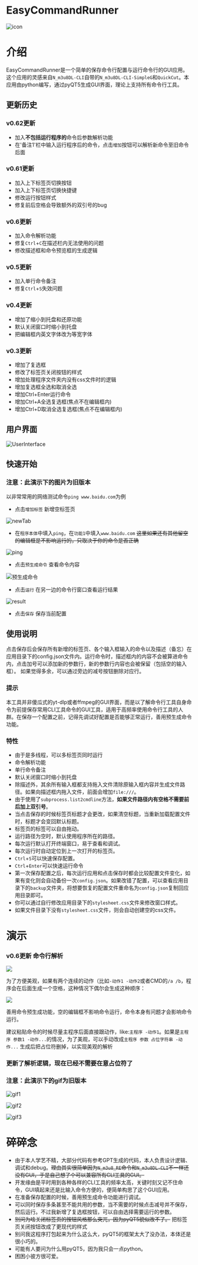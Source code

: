 # EasyCommandRunner
![icon](https://raw.githubusercontent.com/stota1320/EasyCommandRunner/main/pic/SleepyKanata.jpg)

# 介绍

EasyCommandRunner是一个简单的保存命令行配置与运行命令行的GUI应用。这个应用的灵感来自`N_m3u8DL-CLI`自带的`N_m3u8DL-CLI-SimpleG`和`QuickCut`。本应用由python编写，通过pyQT5生成GUI界面，理论上支持所有命令行工具。

## 更新历史

### **v0.62更新**
* 加入**不包括运行程序的**命令后参数解析功能
* 在'备注1'栏中输入运行程序后的命令，点击`增加`按钮可以解析新命令至旧命令后面

### **v0.61更新**
* 加入上下标签页切换按钮
* 加入上下标签页切换快捷键
* 修改运行按钮样式
* 修复前后空格会导致额外的双引号的bug

### **v0.6更新**
* 加入命令解析功能
* 修复`Ctrl`+`C`在描述栏内无法使用的问题
* 修改描述框和命令预览框的生成逻辑

### **v0.5更新**
* 加入单行命令备注
* 修复`Ctrl`+`S`失效问题

### **v0.4更新**
* 增加了缩小到托盘和还原功能
* 默认关闭窗口时缩小到托盘
* 把编辑框内英文字体改为等宽字体

### **v0.3更新**
* 增加了复选框
* 修改了标签页关闭按钮的样式
* 增加处理程序文件夹内没有css文件时的逻辑
* 增加复选框全选和取消全选
* 增加Ctrl+Enter运行命令
* 增加Ctrl+A全选复选框(焦点不在编辑框内)
* 增加Ctrl+D取消全选复选框(焦点不在编辑框内)

## 用户界面

![UserInterface](https://raw.githubusercontent.com/stota1320/EasyCommandRunner/main/pic/Snipaste_2024-01-27_16-17-05.png)

## 快速开始

### 注意：此演示下的图片为旧版本

以非常常用的网络测试命令`ping www.baidu.com`为例

* 点击`增加标签` 新增空标签页
 
![newTab](https://raw.githubusercontent.com/stota1320/EasyCommandRunner/main/pic/Snipaste_2024-01-27_16-20-01.png)

* 在`程序本体`中填入`ping`，在`功能1`中填入`www.baidu.com` ~~这里如果还有其他留空的编辑框是不影响运行的，只取决于你的命令是否正确~~

![ping](https://raw.githubusercontent.com/stota1320/EasyCommandRunner/main/pic/Snipaste_2024-01-27_16-29-27.png)

* 点击`预生成命令` 查看命令内容
  
![预生成命令](https://raw.githubusercontent.com/stota1320/EasyCommandRunner/main/pic/Snipaste_2024-01-27_16-36-05.png)


* 点击`运行` 在另一边的命令行窗口查看运行结果

![result](https://raw.githubusercontent.com/stota1320/EasyCommandRunner/main/pic/Snipaste_2024-01-27_18-40-15.png)

* 点击`保存` 保存当前配置


## 使用说明
点击保存后会保存所有新增的标签页、各个输入框输入的命令以及描述（备忘）在应用目录下的config.json文件内。运行命令时，描述框内的内容不会被算进命令内，点击加号可以添加新的参数行，新的参数行内容也会被保留（包括空的输入框）。
如果觉得多余，可以通过旁边的减号按钮删除对应行。

### 提示
本工具并非傻瓜式的yt-dlp或者ffmpeg的GUI界面，而是以了解命令行工具自身命令为前提保存常用CLI工具命令的GUI工具，适用于高频率使用命令行工具的人群。在保存一个配置之前，记得先调试好配置是否能够正常运行，善用预生成命令功能。

### 特性
* 由于是多线程，可以多标签页同时运行
* 命令解析功能
* 单行命令备注
* 默认关闭窗口时缩小到托盘
* 除描述外，其余所有输入框都支持拖入文件清除原输入框内容并生成文件路径。如果向描述框内拖入文件，前面会增加`file:///`。
* 由于使用了`subprocess.list2cmdline`方法，**如果文件路径内有空格不需要前后加上双引号**。
* 当点击保存的时候标签页标题才会更改，如果清空标题，当重新加载配置文件时，标题才会变回默认标题。
* 标签页的标签可以自由拖动。
* 运行路径为空时，默认使用程序所在的路径。
* 每次运行默认打开终端窗口，易于查看和调试。
* 每次运行时自动定位到上一次打开的标签页。
* `Ctrl`+`S`可以快速保存配置。
* `Ctrl`+`Enter`可以快速运行命令
* 第一次保存配置之后，每次运行应用和点击保存时都会比较配置文件变化，如果有变化则会自动备份一次`config.json`。如果改错了配置，可以查看应用目录下的`backup`文件夹，将想要恢复的配置文件重命名为`config.json`复制回应用目录即可。
* 你可以通过自行修改应用目录下的`stylesheet.css`文件来修改窗口样式。
* 如果文件目录下没有`stylesheet.css`文件，则会自动创建空的css文件。
# 演示

### v0.6更新 命令行解析

![](https://raw.githubusercontent.com/AlanWanco/EasyCommandRunner/main/pic/2024-01-28_22-33-56.gif)

为了方便美观，如果有两个连续的动作（比如`-动作1 -动作2`或者CMD的`/a /b`，程序会在后面生成一个空格，这种情况下偶尔会生成这种顺序：

![](https://github.com/AlanWanco/EasyCommandRunner/blob/main/pic/Snipaste_2024-01-28_23-11-35.png?raw=true)

善用命令预生成功能，空的编辑框不影响命令运行，命令本身有问题才会影响命令运行。

建议粘贴命令的时候尽量主程序后面直接跟动作，like:`主程序 -动作1`。如果是`主程序 参数1 -动作...`的情况，为了美观，可以手动改成`主程序 参数 占位字符串 -动作...` 生成后把占位符删掉，以实现美观的解析

### 更新了解析逻辑，现在已经不需要在意占位符了

### 注意：此演示下的gif为旧版本

![gif1](https://raw.githubusercontent.com/stota1320/EasyCommandRunner/main/pic/2024.01.26-165839.gif)

![gif2](https://raw.githubusercontent.com/stota1320/EasyCommandRunner/main/pic/2024-01-26_17-10-23.gif)

![gif3](https://raw.githubusercontent.com/stota1320/EasyCommandRunner/main/pic/2024-01-26_17-12-23.gif)


# 碎碎念
* 由于本人学艺不精，大部分代码有参考GPT生成的代码，本人负责设计逻辑、调试和debug。~~理由其实很简单因为`N_m3u8_RE`命令和`N_m3u8DL-CLI`不一样还没有GUI，于是自己想了个可以兼容所有CLI工具的GUI。~~
* 开发缘由是平时用到各种各样的CLI工具的频率太高，关键时刻又记不住命令，GUI填起来还是比输入命令方便的，便简单构思了这个GUI应用。
* 在准备保存配置的时候，善用预生成命令功能进行调试。
* 可以同时保存多条甚至不能共用的参数，当不需要的时候点击减号并不保存，然后运行。不过我新增了复选框按钮，可以自由选择需要运行的参数。
* ~~别问为啥关闭标签页的按钮风格那么突兀，因为pyQT5貌似改不了。~~ 把标签页关闭按钮改成了更现代的样式
* 别问我这程序打包起来为什么这么大，pyQT5的框架太大了没办法，本体还是很小巧的。
* 可能有人要问为什么用pyQT5，因为我只会一点python。
* 困困小彼方很可爱。
